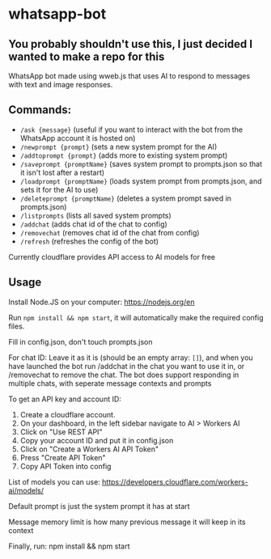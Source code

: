 # whatsapp-bot
## You probably shouldn't use this, I just decided I wanted to make a repo for this
WhatsApp bot made using wweb.js that uses AI to respond to messages with text and image responses.

## Commands:
* `/ask {message}` (useful if you want to interact with the bot from the WhatsApp account it is hosted on)
* `/newprompt {prompt}` (sets a new system prompt for the AI)
* `/addtoprompt {prompt}` (adds more to existing system prompt)
* `/saveprompt {promptName}` (saves system prompt to prompts.json so that it isn't lost after a restart)
* `/loadprompt {promptName}` (loads system prompt from prompts.json, and sets it for the AI to use)
* `/deleteprompt {promptName}` (deletes a system prompt saved in prompts.json)
* `/listprompts` (lists all saved system prompts)
* `/addchat` (adds chat id of the chat to config)
* `/removechat` (removes chat id of the chat from config)
* `/refresh` (refreshes the config of the bot)

Currently cloudflare provides API access to AI models for free

## Usage

Install Node.JS on your computer: https://nodejs.org/en

Run `npm install && npm start`, it will automatically make the required config files.

Fill in config.json, don't touch prompts.json

For chat ID:
Leave it as it is (should be an empty array: `[]`), and when you have launched the bot run /addchat in the chat you want to use it in, or /removechat to remove the chat.
The bot does support responding in multiple chats, with seperate message contexts and prompts

To get an API key and account ID:

1. Create a cloudflare account.
2. On your dashboard, in the left sidebar navigate to AI > Workers AI
3. Click on "Use REST API"
4. Copy your account ID and put it in config.json
5. Click on "Create a Workers AI API Token"
6. Press "Create API Token"
7. Copy API Token into config

List of models you can use: https://developers.cloudflare.com/workers-ai/models/

Default prompt is just the system prompt it has at start

Message memory limit is how many previous message it will keep in its context

Finally, run: npm install && npm start